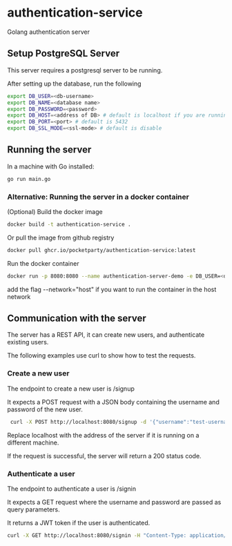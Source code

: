 # authentication-service

Golang authentication server

## Setup PostgreSQL Server

This server requires a postgresql server to be running.

After setting up the database, run the following

```bash
export DB_USER=<db-username>
export DB_NAME=<database name>
export DB_PASSWORD=<password>
export DB_HOST=<address of DB> # default is localhost if you are running locally
export DB_PORT=<port> # default is 5432
export DB_SSL_MODE=<ssl-mode> # default is disable
```

## Running the server

In a machine with Go installed:

```bash
go run main.go
```

### Alternative: Running the server in a docker container

(Optional) Build the docker image

```bash
docker build -t authentication-service .
```

Or pull the image from github registry

```bash
docker pull ghcr.io/pocketparty/authentication-service:latest
```

Run the docker container

```bash
docker run -p 8080:8080 --name authentication-server-demo -e DB_USER=<db-username> -e DB_NAME=<database name> -e DB_PASSWORD=<password> -e DB_HOST=<address of DB> -e DB_PORT=<port> -e DB_SSL_MODE=<ssl-mode> ghcr.io/pocketparty/authentication-service
```

add the flag --network="host" if you want to run the container in the host network

## Communication with the server

The server has a REST API, it can create new users, and authenticate existing users.

The following examples use curl to show how to test the requests.

### Create a new user

The endpoint to create a new user is /signup

It expects a POST request with a JSON body containing the username and password of the new user.

```bash
 curl -X POST http://localhost:8080/signup -d '{"username":"test-username", "password":"test-pass"}' -H "Content-Type: application/json"
```

Replace localhost with the address of the server if it is running on a different machine.

If the request is successful, the server will return a 200 status code.

### Authenticate a user

The endpoint to authenticate a user is /signin

It expects a GET request where the username and password are passed as query parameters.

It returns a JWT token if the user is authenticated.

```bash
curl -X GET http://localhost:8080/signin -H "Content-Type: application/json" -d '{"username":"test-username", "password":"test-pass"}'
```

